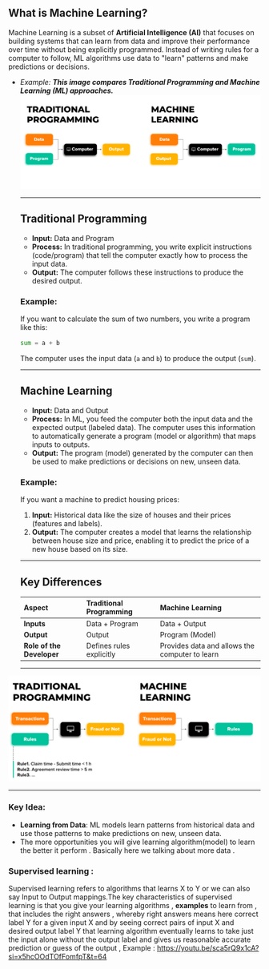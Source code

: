 ## What is Machine Learning?

Machine Learning is a subset of **Artificial Intelligence (AI)** that focuses on building systems that can learn from data and improve their performance over time without being explicitly programmed. Instead of writing rules for a computer to follow, ML algorithms use data to "learn" patterns and make predictions or decisions.
 - *Example:*
    ***This image compares Traditional Programming and Machine Learning (ML) approaches.***
    ![Traditional Programming vs Machine Learning](./Images/traditional_Vs_ml.png)


    ---

    ## Traditional Programming

    - **Input:** Data and Program
    - **Process:** In traditional programming, you write explicit instructions (code/program) that tell the computer exactly how to process the input data.
    - **Output:** The computer follows these instructions to produce the desired output.

    ### Example:
    If you want to calculate the sum of two numbers, you write a program like this:
    ```python
    sum = a + b
    ```
    The computer uses the input data (`a` and `b`) to produce the output (`sum`).

    ---

    ## Machine Learning

    - **Input:** Data and Output
    - **Process:** In ML, you feed the computer both the input data and the expected output (labeled data). The computer uses this information to automatically generate a program (model or algorithm) that maps inputs to outputs.
    - **Output:** The program (model) generated by the computer can then be used to make predictions or decisions on new, unseen data.

    ### Example:
    If you want a machine to predict housing prices:
    1. **Input:** Historical data like the size of houses and their prices (features and labels).
    2. **Output:** The computer creates a model that learns the relationship between house size and price, enabling it to predict the price of a new house based on its size.

    ---

    ## Key Differences

    | **Aspect**                | **Traditional Programming**                      | **Machine Learning**                            |
    |---------------------------|--------------------------------------------------|-------------------------------------------------|
    | **Inputs**                | Data + Program                                   | Data + Output                                   |
    | **Output**                | Output                                           | Program (Model)                                 |
    | **Role of the Developer** | Defines rules explicitly                         | Provides data and allows the computer to learn  |

    ---

 
![](./Images/traditional_Vs_ml_example.png)


---



### Key Idea:
- **Learning from Data**: ML models learn patterns from historical data and use those patterns to make predictions on new, unseen data.
- The more opportunities you will give learning algorithm(model) to learn the better it perform . Basically here we talking about more data .


### Supervised learning : 
Supervised learning refers to algorithms that learns X to Y  or we can also say Input to Output mappings.The key characteristics of supervised learning is that you give your learning algorithms , **examples** to learn from , that includes the right answers , whereby right answers means here correct label Y for a given input X and by seeing correct pairs of input X and desired output label Y that learning algorithm eventually learns to take just the input alone without the output label and gives us reasonable accurate prediction or guess of the output , 
Example : https://youtu.be/sca5rQ9x1cA?si=x5hcOOdTOfFomfpT&t=64